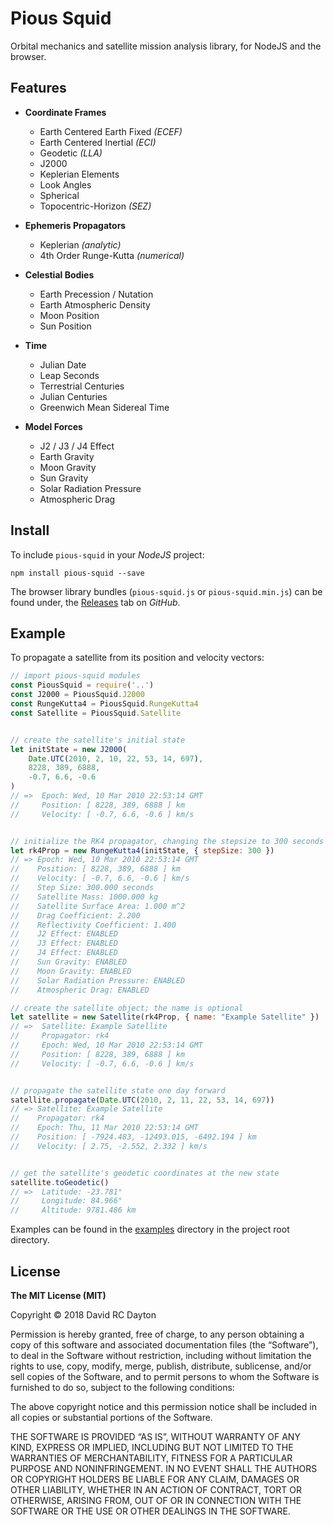 # Pious Squid

Orbital mechanics and satellite mission analysis library, for NodeJS and the
browser.

## Features

+ **Coordinate Frames**
    - Earth Centered Earth Fixed *(ECEF)*
    - Earth Centered Inertial *(ECI)*
    - Geodetic *(LLA)*
    - J2000
    - Keplerian Elements
    - Look Angles
    - Spherical
    - Topocentric-Horizon *(SEZ)*

+ **Ephemeris Propagators**
    - Keplerian *(analytic)*
    - 4th Order Runge-Kutta *(numerical)*

+ **Celestial Bodies**
    - Earth Precession / Nutation
    - Earth Atmospheric Density
    - Moon Position
    - Sun Position

+ **Time**
    - Julian Date
    - Leap Seconds
    - Terrestrial Centuries
    - Julian Centuries
    - Greenwich Mean Sidereal Time

+ **Model Forces**
    - J2 / J3 / J4 Effect
    - Earth Gravity
    - Moon Gravity
    - Sun Gravity
    - Solar Radiation Pressure
    - Atmospheric Drag

## Install

To include `pious-squid` in your *NodeJS* project:

    npm install pious-squid --save

The browser library bundles (`pious-squid.js` or `pious-squid.min.js`) can be
found under, the 
[Releases](https://github.com/david-rc-dayton/pious-squid/releases)
tab on *GitHub*.

## Example

To propagate a satellite from its position and velocity vectors:

```javascript
// import pious-squid modules
const PiousSquid = require('..')
const J2000 = PiousSquid.J2000
const RungeKutta4 = PiousSquid.RungeKutta4
const Satellite = PiousSquid.Satellite


// create the satellite's initial state
let initState = new J2000(
    Date.UTC(2010, 2, 10, 22, 53, 14, 697),
    8228, 389, 6888,
    -0.7, 6.6, -0.6
)
// =>  Epoch: Wed, 10 Mar 2010 22:53:14 GMT
//     Position: [ 8228, 389, 6888 ] km
//     Velocity: [ -0.7, 6.6, -0.6 ] km/s


// initialize the RK4 propagator, changing the stepsize to 300 seconds
let rk4Prop = new RungeKutta4(initState, { stepSize: 300 })
// => Epoch: Wed, 10 Mar 2010 22:53:14 GMT
//    Position: [ 8228, 389, 6888 ] km
//    Velocity: [ -0.7, 6.6, -0.6 ] km/s
//    Step Size: 300.000 seconds
//    Satellite Mass: 1000.000 kg
//    Satellite Surface Area: 1.000 m^2
//    Drag Coefficient: 2.200
//    Reflectivity Coefficient: 1.400
//    J2 Effect: ENABLED
//    J3 Effect: ENABLED
//    J4 Effect: ENABLED
//    Sun Gravity: ENABLED
//    Moon Gravity: ENABLED
//    Solar Radiation Pressure: ENABLED
//    Atmospheric Drag: ENABLED

// create the satellite object; the name is optional
let satellite = new Satellite(rk4Prop, { name: "Example Satellite" })
// =>  Satellite: Example Satellite
//     Propagator: rk4
//     Epoch: Wed, 10 Mar 2010 22:53:14 GMT
//     Position: [ 8228, 389, 6888 ] km
//     Velocity: [ -0.7, 6.6, -0.6 ] km/s


// propagate the satellite state one day forward
satellite.propagate(Date.UTC(2010, 2, 11, 22, 53, 14, 697))
// => Satellite: Example Satellite
//    Propagator: rk4
//    Epoch: Thu, 11 Mar 2010 22:53:14 GMT
//    Position: [ -7924.483, -12493.015, -6492.194 ] km
//    Velocity: [ 2.75, -2.552, 2.332 ] km/s


// get the satellite's geodetic coordinates at the new state
satellite.toGeodetic()
// =>  Latitude: -23.781°
//     Longitude: 84.966°
//     Altitude: 9781.486 km
```

Examples can be found in the 
[examples](https://github.com/david-rc-dayton/pious-squid/tree/master/examples)
directory in the project root directory.

## License

**The MIT License (MIT)**

Copyright © 2018 David RC Dayton

Permission is hereby granted, free of charge, to any person obtaining a copy of
this software and associated documentation files (the “Software”), to deal in
the Software without restriction, including without limitation the rights to
use, copy, modify, merge, publish, distribute, sublicense, and/or sell copies
of the Software, and to permit persons to whom the Software is furnished to do
so, subject to the following conditions:

The above copyright notice and this permission notice shall be included in all
copies or substantial portions of the Software.

THE SOFTWARE IS PROVIDED “AS IS”, WITHOUT WARRANTY OF ANY KIND, EXPRESS OR
IMPLIED, INCLUDING BUT NOT LIMITED TO THE WARRANTIES OF MERCHANTABILITY,
FITNESS FOR A PARTICULAR PURPOSE AND NONINFRINGEMENT. IN NO EVENT SHALL THE
AUTHORS OR COPYRIGHT HOLDERS BE LIABLE FOR ANY CLAIM, DAMAGES OR OTHER
LIABILITY, WHETHER IN AN ACTION OF CONTRACT, TORT OR OTHERWISE, ARISING FROM,
OUT OF OR IN CONNECTION WITH THE SOFTWARE OR THE USE OR OTHER DEALINGS IN THE
SOFTWARE.
